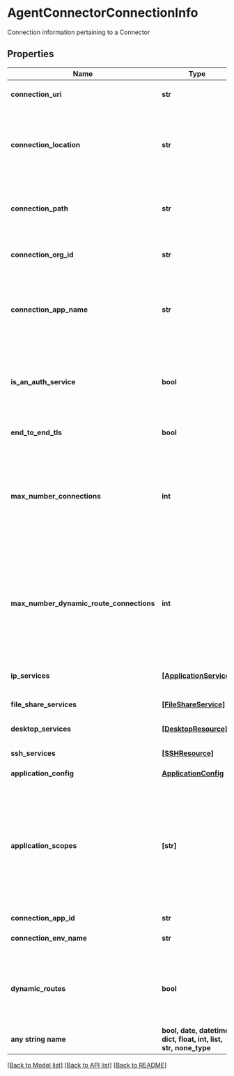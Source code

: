 # AgentConnectorConnectionInfo

Connection information pertaining to a Connector

## Properties
Name | Type | Description | Notes
------------ | ------------- | ------------- | -------------
**connection_uri** | **str** | The URI used to establish a connection to the connector. | [optional] 
**connection_location** | **str** | The location (e.g. fully qualified domain name) of the connection. While this matches the location in the &#x60;connection_uri&#x60;, it is provided separately for convenience.  | [optional] 
**connection_path** | **str** | The path of the connection. While this matches the path in the &#x60;connection_uri&#x60;, it is provided separately for convenience.  | [optional] 
**connection_org_id** | **str** | The identifier for the organisation hosting the server side of this connection.  | [optional] 
**connection_app_name** | **str** | The name of the Application (if any) hosting the server side of this connection. Note that not all servers will be hosted by an Application, in which case this will be empty.  | [optional] 
**is_an_auth_service** | **bool** | Indicates that the connection is exposing an authentication service  | [optional]  if omitted the server will use the default value of False
**end_to_end_tls** | **bool** | Controls if the connection is end to end TLS.  | [optional] 
**max_number_connections** | **int** | The maximum number of connections to maintain to the cluster when stable. Note that this value may be exceeded during times of reconfiguration. A value of zero means that the connection is effectively unused by this Secure Agent.  | [optional]  if omitted the server will use the default value of 16
**max_number_dynamic_route_connections** | **int** | The maximum number of connections to maintain to the cluster on a per-router basis when using dynamic routes. Note that this value may be exceeded during times of reconfiguration. A value of zero means that the connection is effectively unused by this Secure Agent.  | [optional]  if omitted the server will use the default value of 2
**ip_services** | [**[ApplicationService]**](ApplicationService.md) | The list of ip services associated with this connection | [optional] 
**file_share_services** | [**[FileShareService]**](FileShareService.md) | The list of fileshare services associated with this connection | [optional] 
**desktop_services** | [**[DesktopResource]**](DesktopResource.md) | The list of (vnc) Desktop services | [optional] 
**ssh_services** | [**[SSHResource]**](SSHResource.md) | The list of ssh services associated with this connection | [optional] 
**application_config** | [**ApplicationConfig**](ApplicationConfig.md) |  | [optional] 
**application_scopes** | **[str]** | A list of scopes to be requested on behalf of the user of the application and as well as configured based on the application launchers that launch this application/environment. This field is only populated on a GET request when the query parameter get_scopes&#x3D;True is passed.  | [optional] [readonly] 
**connection_app_id** | **str** | Unique identifier | [optional] 
**connection_env_name** | **str** | The name of the Environment utilized for this application instance.  | [optional] 
**dynamic_routes** | **bool** | Whether or not dynamic routes are enabled for this tunnel. Dynamic routes control whether routes can be added and removed from a tunnel without restarting it.  | [optional]  if omitted the server will use the default value of False
**any string name** | **bool, date, datetime, dict, float, int, list, str, none_type** | any string name can be used but the value must be the correct type | [optional]

[[Back to Model list]](../README.md#documentation-for-models) [[Back to API list]](../README.md#documentation-for-api-endpoints) [[Back to README]](../README.md)


